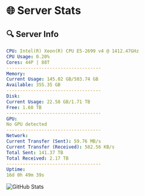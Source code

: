 # 🌐 Server Stats
## 🔍 Server Info
```yaml
CPU: Intel(R) Xeon(R) CPU E5-2699 v4 @ 1412.47GHz
CPU Usage: 0.20%
Cores: 44P | 88T
-----------------------------------
Memory:
Current Usage: 145.02 GB/503.74 GB
Available: 355.35 GB
-----------------------------------
Disk:
Current Usage: 22.58 GB/1.71 TB
Free: 1.60 TB
-----------------------------------
GPU:
No GPU detected
-----------------------------------
Network:
Current Transfer (Sent): 59.76 MB/s
Current Transfer (Received): 582.56 KB/s
Total Sent: 141.37 TB
Total Received: 2.17 TB
-----------------------------------
Uptime:
16d 0h 49m 39s
```
![GitHub Stats](https://img.shields.io/badge/Updated-2025-02-23_23:32:57-blue)